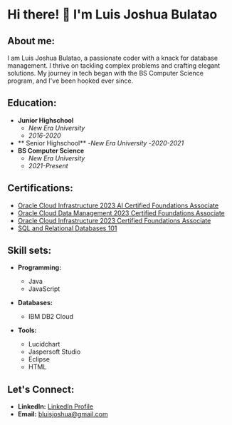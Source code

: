 # Hi there! 👋 I'm Luis Joshua Bulatao

## About me:
I am Luis Joshua Bulatao, a passionate coder with a knack for database management. I thrive on tackling complex problems and crafting elegant solutions. My journey in tech began with the BS Computer Science program, and I've been hooked ever since.

## Education:
- **Junior Highschool**
  - *New Era University*
  - *2016-2020*
- ** Senior Highschool**
  -*New Era University*
  -*2020-2021* 
- **BS Computer Science**
  - *New Era University*
  - *2021-Present*

## Certifications:

- [Oracle Cloud Infrastructure 2023 AI Certified Foundations Associate](https://catalog-education.oracle.com/pls/certview/sharebadge?id=24B97B86622CA965A9FC6623E3BD3D2207C4AF83BD406DBC0358FB1023642970)
- [Oracle Cloud Data Management 2023 Certified Foundations Associate](https://catalog-education.oracle.com/pls/certview/sharebadge?id=D3401C23BBC4EA4A58E5E21020840099F29497F70E2D3115E496BB7870E2FE82)
- [Oracle Cloud Infrastructure 2023 Certified Foundations Associate](https://catalog-education.oracle.com/pls/certview/sharebadge?id=C7D2F59233EE36A6B916B8F89F77EF064DCBD18E0E879FBCE3D55A00D7B75413)
- [SQL and Relational Databases 101](https://courses.cognitiveclass.ai/certificates/e0beec2141794e5888dbba6bbf70de24)

## Skill sets:

- **Programming:**
  - Java
  - JavaScript

- **Databases:**
  - IBM DB2 Cloud

- **Tools:**
  - Lucidchart
  - Jaspersoft Studio
  - Eclipse
  - HTML

## Let's Connect:

- **LinkedIn:** [LinkedIn Profile](https://www.linkedin.com/in/your-linkedin-profile)
- **Email:** bluisjoshua@gmail.com

